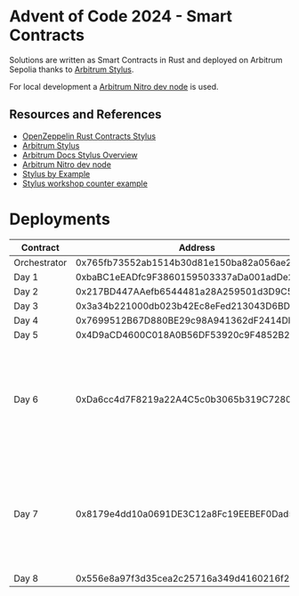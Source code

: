 # Advent of Code 2024 - Smart Contracts

Solutions are written as Smart Contracts in Rust and deployed on Arbitrum Sepolia thanks to [Arbitrum Stylus](https://arbitrum.io/stylus).

For local development a [Arbitrum Nitro dev node](https://github.com/OffchainLabs/nitro-devnode) is used.

## Resources and References

- [OpenZeppelin Rust Contracts Stylus](https://github.com/OpenZeppelin/rust-contracts-stylus)
- [Arbitrum Stylus](https://arbitrum.io/stylus)
- [Arbitrum Docs Stylus Overview](https://docs.arbitrum.io/stylus/stylus-overview)
- [Arbitrum Nitro dev node](https://github.com/OffchainLabs/nitro-devnode)
- [Stylus by Example](https://stylus-by-example.org/)
- [Stylus workshop counter example](https://github.com/OffchainLabs/stylus-workshop-counter)

# Deployments

| Contract | Address | Comments |
| -------- | ------- | -------- |
| Orchestrator | 0x765fb73552ab1514b30d81e150ba82a056ae2d3e ||
| Day 1 | 0xbaBC1eEADfc9F3860159503337aDa001adDe27F2 ||
| Day 2 | 0x217BD447AAefb6544481a28A259501d3D9C50737  ||
| Day 3 | 0x3a34b221000db023b42Ec8eFed213043D6BD7009 ||
| Day 4 | 0x7699512B67D880BE29c98A941362dF2414Db61DB ||
| Day 5 | 0x4D9aCD4600C018A0B56DF53920c9F4852B24515d ||
| Day 6 | 0xDa6cc4d7F8219a22A4C5c0b3065b319C7280aE52 | Only part 1 works, as I was unable to optimize part 2 enough to not exceed the gas limit |
| Day 7 | 0x8179e4dd10a0691DE3C12a8Fc19EEBEF0Dad5d9A | Only part 1 works, as I was unable to optimize part 2 enough to not exceed the gas limit |
| Day 8 | 0x556e8a97f3d35cea2c25716a349d4160216f2391| |
